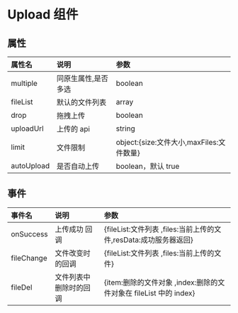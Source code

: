 # Upload 组件

<script setup>
  import demo from "./demo.vue"
  import demoDrop from "./demoDrop.vue"
  import demoLimit from "./demoLimit.vue"
  import demoMultiple from "./demoMultiple.vue"
  import demoSelfUpload from "./demoSelfUpload.vue"
  import demoSuccess from "./demoSuccess.vue"
  import preView from "@/components/preview/preview.vue"
</script>
<demo />
<pre-view compName="upload" vueFName="demo" />

<demoDrop />
<pre-view compName="upload" vueFName="demoDrop" />

<demoLimit />
<pre-view compName="upload" vueFName="demoLimit" />

<demoMultiple />
<pre-view compName="upload" vueFName="demoMultiple" />

<demoSelfUpload />
<pre-view compName="upload" vueFName="demoSelfUpload" />

<demoSuccess />
<pre-view compName="upload" vueFName="demoSuccess" />

## 属性

| 属性名     | 说明                | 参数                                     |
| :--------- | :------------------ | :--------------------------------------- |
| multiple   | 同原生属性,是否多选 | boolean                                  |
| fileList   | 默认的文件列表      | array                                    |
| drop       | 拖拽上传            | boolean                                  |
| uploadUrl  | 上传的 api          | string                                   |
| limit      | 文件限制            | object:{size:文件大小,maxFiles:文件数量} |
| autoUpload | 是否自动上传        | boolean，默认 true                       |

## 事件

| 事件名     | 说明                   | 参数                                                              |
| :--------- | :--------------------- | :---------------------------------------------------------------- |
| onSuccess  | 上传成功 回调          | {fileList:文件列表 ,files:当前上传的文件,resData:成功服务器返回}  |
| fileChange | 文件改变时的回调       | {fileList:文件列表 ,files:当前上传的文件}                         |
| fileDel    | 文件列表中删除时的回调 | {item:删除的文件对象 ,index:删除的文件对象在 fileList 中的 index} |
